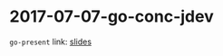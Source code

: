 2017-07-07-go-conc-jdev
========================

`go-present` link: [slides](http://talks.godoc.org/github.com/sbinet/talks/2017/2017-07-07-go-conc-jdev/talk.slide)

